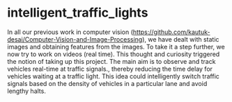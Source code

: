 # intelligent_traffic_lights
In all our previous work in computer vision (https://github.com/kautuk-desai/Computer-Vision-and-Image-Processing), we have dealt with static images and obtaining features from the images. To take it a step further, we now try to work on videos (real time). This thought and curiosity triggered the notion of taking up this project. The main aim is to observe and track vehicles real-time at traffic signals., thereby reducing the time delay for vehicles waiting at a traffic light. This idea could intelligently switch traffic signals based on the density of vehicles in a particular lane and avoid lengthy halts.
